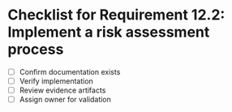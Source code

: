 # Checklist for Requirement 12.2: Implement a risk assessment process

- [ ] Confirm documentation exists
- [ ] Verify implementation
- [ ] Review evidence artifacts
- [ ] Assign owner for validation
